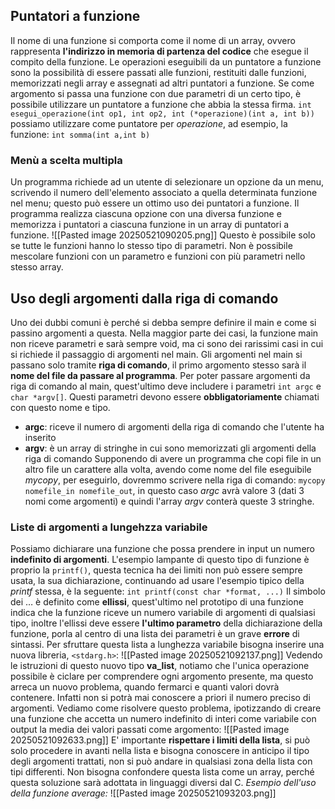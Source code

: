## Puntatori a funzione
Il nome di una funzione si comporta come il nome di un array, ovvero rappresenta **l'indirizzo in memoria di partenza del codice** che esegue il compito della funzione.
Le operazioni eseguibili da un puntatore a funzione sono la possibilità di essere passati alle funzioni, restituiti dalle funzioni, memorizzati negli array e assegnati ad altri puntatori a funzione.
Se come argomento si passa una funzione con due parametri di un certo tipo, è possibile utilizzare un puntatore a funzione che abbia la stessa firma.
`int esegui_operazione(int op1, int op2, int (*operazione)(int a, int b))`
possiamo utilizzare come puntatore per *operazione*, ad esempio, la funzione: `int somma(int a,int b)`
### Menù a scelta multipla
Un programma richiede ad un utente di selezionare un opzione da un menu, scrivendo il numero dell'elemento associato a quella determinata funzione nel menu; questo può essere un ottimo uso dei puntatori a funzione.
Il programma realizza ciascuna opzione con una diversa funzione e memorizza i puntatori a ciascuna funzione in un array di puntatori a funzione.
![[Pasted image 20250521090205.png]]
Questo è possibile solo se tutte le funzioni hanno lo stesso tipo di parametri. Non è possibile mescolare funzioni con un parametro e funzioni con più parametri nello stesso array.
## Uso degli argomenti dalla riga di comando
Uno dei dubbi comuni è perché si debba sempre definire il main e come si passino argomenti a questa.
Nella maggior parte dei casi, la funzione main non riceve parametri e sarà sempre void, ma ci sono dei rarissimi casi in cui si richiede il passaggio di argomenti nel main.
Gli argomenti nel main si passano solo tramite **riga di comando**, il primo argomento stesso sarà il **nome del file da passare al programma**. Per poter passare argomenti da riga di comando al main, quest'ultimo deve includere i parametri `int argc` e `char *argv[]`. Questi parametri devono essere **obbligatoriamente** chiamati con questo nome e tipo.
- **argc**: riceve il numero di argomenti della riga di comando che l'utente ha inserito
- **argv**: è un array di stringhe in cui sono memorizzati gli argomenti della riga di comando
Supponendo di avere un programma che copi file in un altro file un carattere alla volta, avendo come nome del file eseguibile *mycopy*, per eseguirlo, dovremmo scrivere nella riga di comando: `mycopy nomefile_in nomefile_out`, in questo caso *argc* avrà valore 3 (dati 3 nomi come argomenti) e quindi l'array *argv* conterà queste 3 stringhe.
### Liste di argomenti a lungehzza variabile
Possiamo dichiarare una funzione che possa prendere in input un numero **indefinito di argomenti**. L'esempio lampante di questo tipo di funzione è proprio la `printf()`, questa tecnica ha dei limiti non può essere sempre usata, la sua dichiarazione, continuando ad usare l'esempio tipico della *printf* stessa, è la seguente: `int printf(const char *format, ...)`
Il simbolo dei $\dots$ è definito come **ellissi**, quest'ultimo nel prototipo di una funzione indica che la funzione riceve un numero variabile di argomenti di qualsiasi tipo, inoltre l'ellissi deve essere **l'ultimo parametro** della dichiarazione della funzione, porla al centro di una lista dei parametri è un grave **errore** di sintassi.
Per sfruttare questa lista a lunghezza variabile bisogna inserire una nuova libreria, `<stdarg.h>`:
![[Pasted image 20250521092137.png]]
Vedendo le istruzioni di questo nuovo tipo **va_list**, notiamo che l'unica operazione possibile è ciclare per comprendere ogni argomento presente, ma questo arreca un nuovo problema, quando fermarci e quanti valori dovrà contenere. Infatti non si potrà mai conoscere a priori il numero preciso di argomenti.
Vediamo come risolvere questo problema, ipotizzando di creare una funzione che accetta un numero indefinito di interi come variabile con output la media dei valori passati come argomento:
![[Pasted image 20250521092633.png]]
E' importante **rispettare i limiti della lista**, si può solo procedere in avanti nella lista e bisogna conoscere in anticipo il tipo degli argomenti trattati, non si può andare in qualsiasi zona della lista con tipi differenti. Non bisogna confondere questa lista come un array, perché questa soluzione sarà adottata in linguaggi diversi dal C.
*Esempio dell'uso della funzione average:*
![[Pasted image 20250521093203.png]]
